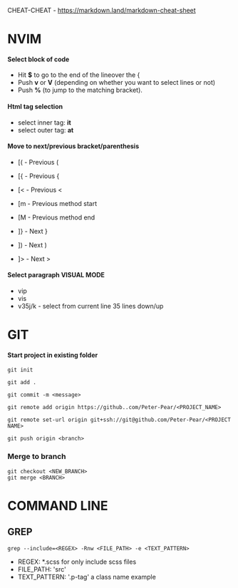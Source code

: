 CHEAT-CHEAT - https://markdown.land/markdown-cheat-sheet


# NVIM

#### Select block of code
  - Hit **$** to go to the end of the lineover the {
  - Push **v** or **V** (depending on whether you want to select lines or not)
  - Push **%** (to jump to the matching bracket).

#### Html tag selection
  - select inner tag: **it**
  - select outer tag: **at**

#### Move to next/previous bracket/parenthesis
  - [( - Previous (
  - [{ - Previous {
  - [< - Previous <

  - [m - Previous method start
  - [M - Previous method end

  - ]} - Next }
  - ]) - Next )
  - ]> - Next >

#### Select paragraph VISUAL MODE
  - vip
  - vis
  - v35j/k - select from current line 35 lines down/up

# GIT

#### Start project in existing folder

```
git init
```

```
git add .
```

```
git commit -m <message>
```

```
git remote add origin https://github..com/Peter-Pear/<PROJECT_NAME>
```

```
git remote set-url origin git+ssh://git@github.com/Peter-Pear/<PROJECT NAME>
```

```
git push origin <branch>
```

### Merge to branch

```
git checkout <NEW_BRANCH>
git merge <BRANCH>
```


# COMMAND LINE


## GREP
```
grep --include=<REGEX> -Rnw <FILE_PATH> -e <TEXT_PATTERN>

```
  - REGEX: \*.scss for only include scss files
  - FILE_PATH:  'src'
  - TEXT_PATTERN: '.p-tag' a class name example
